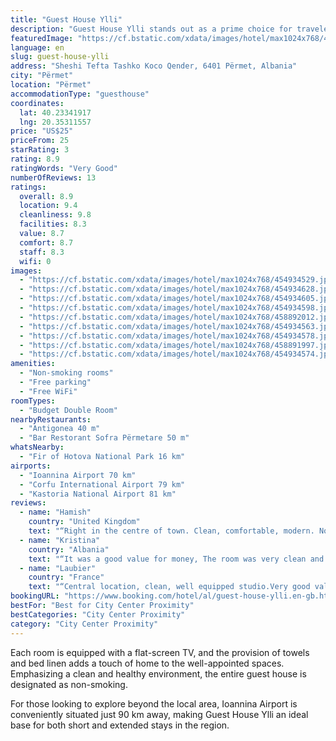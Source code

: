 ```yaml
---
title: "Guest House Ylli"
description: "Guest House Ylli stands out as a prime choice for travelers seeking comfort and convenience in Përmet, located in the heart of Gjirokastër County."
featuredImage: "https://cf.bstatic.com/xdata/images/hotel/max1024x768/454934529.jpg?k=c2987f3583bf8a76e47db0e579b353209f401ce93fa669285964c14da1276f01&o=&hp=1"
language: en
slug: guest-house-ylli
address: "Sheshi Tefta Tashko Koco Qender, 6401 Përmet, Albania"
city: "Përmet"
location: "Përmet"
accommodationType: "guesthouse"
coordinates:
  lat: 40.23341917
  lng: 20.35311557
price: "US$25"
priceFrom: 25
starRating: 3
rating: 8.9
ratingWords: "Very Good"
numberOfReviews: 13
ratings:
  overall: 8.9
  location: 9.4
  cleanliness: 9.8
  facilities: 8.3
  value: 8.7
  comfort: 8.7
  staff: 8.3
  wifi: 0
images:
  - "https://cf.bstatic.com/xdata/images/hotel/max1024x768/454934529.jpg?k=c2987f3583bf8a76e47db0e579b353209f401ce93fa669285964c14da1276f01&o=&hp=1"
  - "https://cf.bstatic.com/xdata/images/hotel/max1024x768/454934628.jpg?k=ab60c8a1f55002528b569272617a7edcff8b825ced2380fb3b6843b8733d14f6&o=&hp=1"
  - "https://cf.bstatic.com/xdata/images/hotel/max1024x768/454934605.jpg?k=cc29acc8767de5289a66b3b2b2ae2a7c9c9c01cd8db8563750dd5698c306fec2&o=&hp=1"
  - "https://cf.bstatic.com/xdata/images/hotel/max1024x768/454934598.jpg?k=4277bf34846a302c8d84b75989134f456b52d2633cad6ab1c8d85a6f68e278d9&o=&hp=1"
  - "https://cf.bstatic.com/xdata/images/hotel/max1024x768/458892012.jpg?k=c5e878ee24e88e93357d854767868174d86c29a020b96032e4ef8564acd4cf14&o=&hp=1"
  - "https://cf.bstatic.com/xdata/images/hotel/max1024x768/454934563.jpg?k=9900e0793fb716b427fa92d239223c49a1ac66a5c036d566fa73b3e06ff2419c&o=&hp=1"
  - "https://cf.bstatic.com/xdata/images/hotel/max1024x768/454934578.jpg?k=0d18cfabe9fc4be4fe740edd2be9a8a57adfb8861b6148e3f2b7399dbfe9d03c&o=&hp=1"
  - "https://cf.bstatic.com/xdata/images/hotel/max1024x768/458891997.jpg?k=14876f6bc1edcedc2958161ba7f2aaa9d6bea9c19d9709731b274f51853b6842&o=&hp=1"
  - "https://cf.bstatic.com/xdata/images/hotel/max1024x768/454934574.jpg?k=05d8e0f9710dbf08fc36c44b718055c45351c6090df8b3903f568f20d3d3b9cd&o=&hp=1"
amenities:
  - "Non-smoking rooms"
  - "Free parking"
  - "Free WiFi"
roomTypes:
  - "Budget Double Room"
nearbyRestaurants:
  - "Antigonea 40 m"
  - "Bar Restorant Sofra Përmetare 50 m"
whatsNearby:
  - "Fir of Hotova National Park 16 km"
airports:
  - "Ioannina Airport 70 km"
  - "Corfu International Airport 79 km"
  - "Kastoria National Airport 81 km"
reviews:
  - name: "Hamish"
    country: "United Kingdom"
    text: "“Right in the centre of town. Clean, comfortable, modern. Nothing else needed.”"
  - name: "Kristina"
    country: "Albania"
    text: "“It was a good value for money, The room was very clean and comfortable”"
  - name: "Laubier"
    country: "France"
    text: "“Central location, clean, well equipped studio.Very good value for money”"
bookingURL: "https://www.booking.com/hotel/al/guest-house-ylli.en-gb.html?aid=8035640"
bestFor: "Best for City Center Proximity"
bestCategories: "City Center Proximity"
category: "City Center Proximity"
---
```


Each room is equipped with a flat-screen TV, and the provision of towels and bed linen adds a touch of home to the well-appointed spaces. Emphasizing a clean and healthy environment, the entire guest house is designated as non-smoking.

For those looking to explore beyond the local area, Ioannina Airport is conveniently situated just 90 km away, making Guest House Ylli an ideal base for both short and extended stays in the region.
